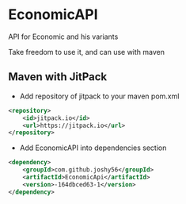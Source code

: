 # EconomicAPI
API for Economic and his variants

Take freedom to use it, and can use with maven
## Maven with JitPack
- Add repository of jitpack to your maven pom.xml
```xml
<repository>
    <id>jitpack.io</id>
    <url>https://jitpack.io</url>
</repository>
```
- Add EconomicAPI into dependencies section
```xml
<dependency>
    <groupId>com.github.joshy56</groupId>
    <artifactId>EconomicApi</artifactId>
    <version>-164dbced63-1</version>
</dependency>
```
